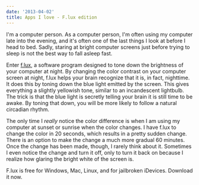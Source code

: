 ```yaml
---
date: '2013-04-02'
title: Apps I love - F.lux edition
---
```


I'm a computer person. As a computer person, I'm often using my computer late into the evening, and it's often one of the last things I look at before I head to bed. Sadly, staring at bright computer screens just before trying to sleep is not the best way to fall asleep fast.

Enter <a href="https://stereopsis.com/flux/">f.lux</a>, a software program designed to tone down the brightness of your computer at night. By changing the color contrast on your computer screen at night, f.lux helps your brain recognize that it is, in fact, nighttime. It does this by toning down the blue light emitted by the screen. This gives everything a slightly yellowish tone, similar to an incandescent lightbulb. The trick is that the blue light is secretly telling your brain it is still time to be awake. By toning that down, you will be more likely to follow a natural circadian rhythm.

The only time I <em>really</em> notice the color difference is when I am using my computer at sunset or sunrise when the color changes. I have f.lux to change the color in 20 seconds, which results in a pretty sudden change. There is an option to make the change a much more gradual 60 minutes. Once the change has been made, though, I rarely think about it. Sometimes I even notice the change and turn it off, only to turn it back on because I realize how glaring the bright white of the screen is.

F.lux is free for Windows, Mac, Linux, and for jailbroken iDevices. Download it now.
